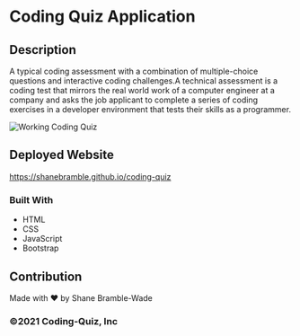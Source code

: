 # Coding Quiz Application

## Description

A typical coding assessment with a combination of multiple-choice questions and interactive coding challenges.A technical assessment is a coding test that mirrors the real world work of a computer engineer at a company and asks the job applicant to complete a series of coding exercises in a developer environment that tests their skills as a programmer.

![Working Coding Quiz](assets/images/coding-quiz.png "Working Coding Quiz")

## Deployed Website

<https://shanebramble.github.io/coding-quiz>

### Built With

* HTML
* CSS
* JavaScript
* Bootstrap

## Contribution

Made with ❤️ by Shane Bramble-Wade

### ©️2021 Coding-Quiz, Inc
